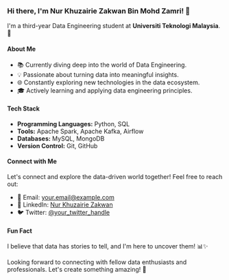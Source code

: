 ### Hi there, I'm Nur Khuzairie Zakwan Bin Mohd Zamri! 👋

I'm a third-year Data Engineering student at **Universiti Teknologi Malaysia**. 🚀

#### About Me

- 📚 Currently diving deep into the world of Data Engineering.
- 💡 Passionate about turning data into meaningful insights.
- 🌐 Constantly exploring new technologies in the data ecosystem.
- 🎓 Actively learning and applying data engineering principles.

#### Tech Stack

- **Programming Languages:** Python, SQL
- **Tools:** Apache Spark, Apache Kafka, Airflow
- **Databases:** MySQL, MongoDB
- **Version Control:** Git, GitHub

#### Connect with Me

Let's connect and explore the data-driven world together! Feel free to reach out:

- 📧 Email: your.email@example.com
- 💼 LinkedIn: [Nur Khuzairie Zakwan](https://www.linkedin.com/in/your-linkedin-profile)
- 🐦 Twitter: [@your_twitter_handle](https://twitter.com/your-twitter-handle)

#### Fun Fact

I believe that data has stories to tell, and I'm here to uncover them! 📊✨

Looking forward to connecting with fellow data enthusiasts and professionals. Let's create something amazing! 🚀

